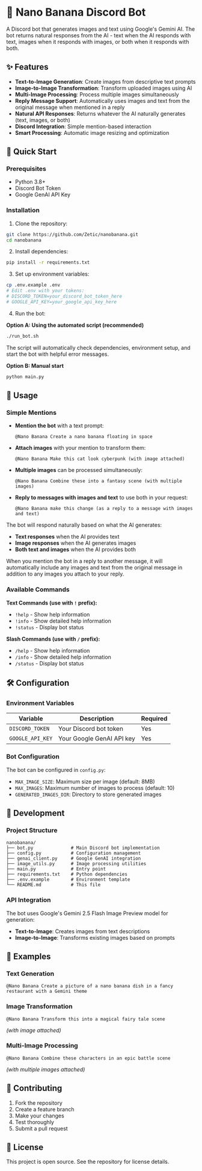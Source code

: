 # 🍌 Nano Banana Discord Bot

A Discord bot that generates images and text using Google's Gemini AI. The bot returns natural responses from the AI - text when the AI responds with text, images when it responds with images, or both when it responds with both.

## ✨ Features

- **Text-to-Image Generation**: Create images from descriptive text prompts
- **Image-to-Image Transformation**: Transform uploaded images using AI  
- **Multi-Image Processing**: Process multiple images simultaneously
- **Reply Message Support**: Automatically uses images and text from the original message when mentioned in a reply
- **Natural API Responses**: Returns whatever the AI naturally generates (text, images, or both)
- **Discord Integration**: Simple mention-based interaction
- **Smart Processing**: Automatic image resizing and optimization

## 🚀 Quick Start

### Prerequisites

- Python 3.8+
- Discord Bot Token
- Google GenAI API Key

### Installation

1. Clone the repository:
```bash
git clone https://github.com/Zetic/nanobanana.git
cd nanobanana
```

2. Install dependencies:
```bash
pip install -r requirements.txt
```

3. Set up environment variables:
```bash
cp .env.example .env
# Edit .env with your tokens:
# DISCORD_TOKEN=your_discord_bot_token_here
# GOOGLE_API_KEY=your_google_api_key_here
```

4. Run the bot:

**Option A: Using the automated script (recommended)**
```bash
./run_bot.sh
```
The script will automatically check dependencies, environment setup, and start the bot with helpful error messages.

**Option B: Manual start**
```bash
python main.py
```

## 🎯 Usage

### Simple Mentions

- **Mention the bot** with a text prompt:
  ```
  @Nano Banana Create a nano banana floating in space
  ```

- **Attach images** with your mention to transform them:
  ```
  @Nano Banana Make this cat look cyberpunk (with image attached)
  ```

- **Multiple images** can be processed simultaneously:
  ```
  @Nano Banana Combine these into a fantasy scene (with multiple images)
  ```

- **Reply to messages with images and text** to use both in your request:
  ```
  @Nano Banana make this change (as a reply to a message with images and text)
  ```

The bot will respond naturally based on what the AI generates:
- **Text responses** when the AI provides text
- **Image responses** when the AI generates images  
- **Both text and images** when the AI provides both

When you mention the bot in a reply to another message, it will automatically include any images and text from the original message in addition to any images you attach to your reply.

### Available Commands

**Text Commands (use with `!` prefix):**
- `!help` - Show help information
- `!info` - Show detailed help information  
- `!status` - Display bot status

**Slash Commands (use with `/` prefix):**
- `/help` - Show help information
- `/info` - Show detailed help information
- `/status` - Display bot status

## 🛠️ Configuration

### Environment Variables

| Variable | Description | Required |
|----------|-------------|----------|
| `DISCORD_TOKEN` | Your Discord bot token | Yes |
| `GOOGLE_API_KEY` | Your Google GenAI API key | Yes |

### Bot Configuration

The bot can be configured in `config.py`:

- `MAX_IMAGE_SIZE`: Maximum size per image (default: 8MB)
- `MAX_IMAGES`: Maximum number of images to process (default: 10)
- `GENERATED_IMAGES_DIR`: Directory to store generated images

## 🔧 Development

### Project Structure

```
nanobanana/
├── bot.py              # Main Discord bot implementation
├── config.py           # Configuration management
├── genai_client.py     # Google GenAI integration
├── image_utils.py      # Image processing utilities
├── main.py             # Entry point
├── requirements.txt    # Python dependencies
├── .env.example        # Environment template
└── README.md           # This file
```

### API Integration

The bot uses Google's Gemini 2.5 Flash Image Preview model for generation:

- **Text-to-Image**: Creates images from text descriptions
- **Image-to-Image**: Transforms existing images based on prompts

## 📝 Examples

### Text Generation
```
@Nano Banana Create a picture of a nano banana dish in a fancy restaurant with a Gemini theme
```

### Image Transformation
```
@Nano Banana Transform this into a magical fairy tale scene
```
*(with image attached)*

### Multi-Image Processing
```
@Nano Banana Combine these characters in an epic battle scene
```
*(with multiple images attached)*

## 🤝 Contributing

1. Fork the repository
2. Create a feature branch
3. Make your changes
4. Test thoroughly
5. Submit a pull request

## 📄 License

This project is open source. See the repository for license details.
